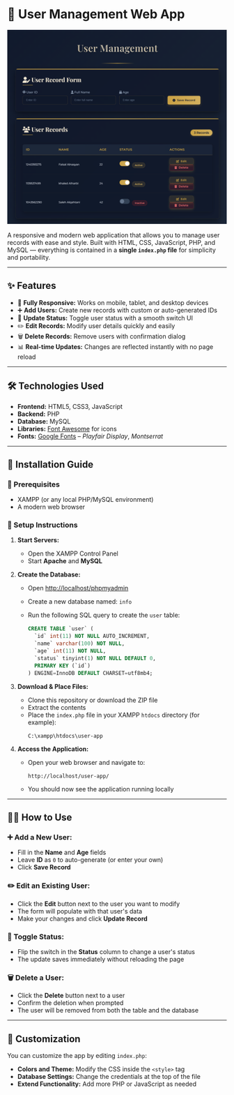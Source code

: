 # 💼 User Management Web App

![Website Screenshot](Website_Screenshot.png)

A responsive and modern web application that allows you to manage user records with ease and style. Built with HTML, CSS, JavaScript, PHP, and MySQL — everything is contained in a **single `index.php` file** for simplicity and portability.

---

## ✨ Features

- 📱 **Fully Responsive:** Works on mobile, tablet, and desktop devices  
- ➕ **Add Users:** Create new records with custom or auto-generated IDs  
- 🔄 **Update Status:** Toggle user status with a smooth switch UI  
- ✏️ **Edit Records:** Modify user details quickly and easily  
- 🗑️ **Delete Records:** Remove users with confirmation dialog  
- 📊 **Real-time Updates:** Changes are reflected instantly with no page reload  

---

## 🛠️ Technologies Used

- **Frontend:** HTML5, CSS3, JavaScript  
- **Backend:** PHP  
- **Database:** MySQL  
- **Libraries:** [Font Awesome](https://fontawesome.com/) for icons  
- **Fonts:** [Google Fonts](https://fonts.google.com/) – *Playfair Display*, *Montserrat*

---

## 🚀 Installation Guide

### 🔧 Prerequisites

- XAMPP (or any local PHP/MySQL environment)  
- A modern web browser

### 🧩 Setup Instructions

1. **Start Servers:**
   - Open the XAMPP Control Panel
   - Start **Apache** and **MySQL**

2. **Create the Database:**
   - Open [http://localhost/phpmyadmin](http://localhost/phpmyadmin)
   - Create a new database named: `info`
   - Run the following SQL query to create the `user` table:

     ```sql
     CREATE TABLE `user` (
       `id` int(11) NOT NULL AUTO_INCREMENT,
       `name` varchar(100) NOT NULL,
       `age` int(11) NOT NULL,
       `status` tinyint(1) NOT NULL DEFAULT 0,
       PRIMARY KEY (`id`)
     ) ENGINE=InnoDB DEFAULT CHARSET=utf8mb4;
     ```

3. **Download & Place Files:**
   - Clone this repository or download the ZIP file
   - Extract the contents
   - Place the `index.php` file in your XAMPP `htdocs` directory (for example):
     ```
     C:\xampp\htdocs\user-app
     ```

4. **Access the Application:**
   - Open your web browser and navigate to:
     ```
     http://localhost/user-app/
     ```
   - You should now see the application running locally

---

## 🧑‍💻 How to Use

### ➕ Add a New User:
- Fill in the **Name** and **Age** fields  
- Leave **ID** as `0` to auto-generate (or enter your own)  
- Click **Save Record**

### ✏️ Edit an Existing User:
- Click the **Edit** button next to the user you want to modify  
- The form will populate with that user's data  
- Make your changes and click **Update Record**

### 🔄 Toggle Status:
- Flip the switch in the **Status** column to change a user's status  
- The update saves immediately without reloading the page

### 🗑️ Delete a User:
- Click the **Delete** button next to a user  
- Confirm the deletion when prompted  
- The user will be removed from both the table and the database

---

## 🎨 Customization

You can customize the app by editing `index.php`:

- **Colors and Theme:** Modify the CSS inside the `<style>` tag  
- **Database Settings:** Change the credentials at the top of the file  
- **Extend Functionality:** Add more PHP or JavaScript as needed
